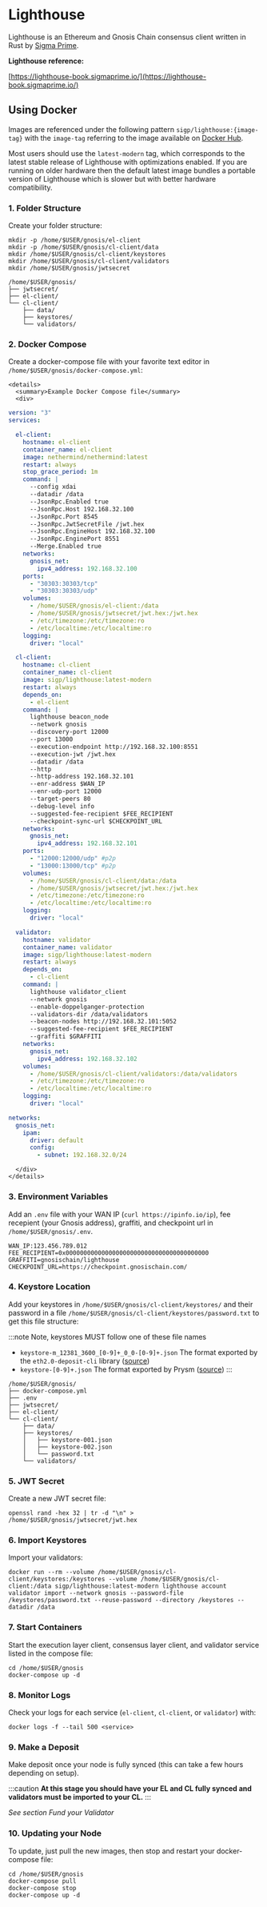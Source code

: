 ---
---

# Lighthouse

Lighthouse is an Ethereum and Gnosis Chain consensus client written in Rust by [Sigma Prime](https://lighthouse.sigmaprime.io/).


**Lighthouse reference:**

[https://lighthouse-book.sigmaprime.io/](https://lighthouse-book.sigmaprime.io/) 


## Using Docker


Images are referenced under the following pattern `sigp/lighthouse:{image-tag}` with the `image-tag` referring to the image available on [Docker Hub](https://hub.docker.com/r/sigp/lighthouse/tags).

Most users should use the `latest-modern` tag, which corresponds to the latest stable release of Lighthouse with optimizations enabled. If you are running on older hardware then the default latest image bundles a portable version of Lighthouse which is slower but with better hardware compatibility.

### 1. Folder Structure

Create your folder structure:

```
mkdir -p /home/$USER/gnosis/el-client
mkdir -p /home/$USER/gnosis/cl-client/data
mkdir /home/$USER/gnosis/cl-client/keystores
mkdir /home/$USER/gnosis/cl-client/validators
mkdir /home/$USER/gnosis/jwtsecret
```

```
/home/$USER/gnosis/
├── jwtsecret/
├── el-client/
└── cl-client/
    ├── data/
    ├── keystores/
    └── validators/
```


### 2. Docker Compose

Create a docker-compose file with your favorite text editor in `/home/$USER/gnosis/docker-compose.yml`:

```mdx-code-block
<details>
  <summary>Example Docker Compose file</summary>
  <div>
```

```yaml title="/home/$USER/gnosis/docker-compose.yml"
version: "3"
services:

  el-client:
    hostname: el-client
    container_name: el-client
    image: nethermind/nethermind:latest
    restart: always
    stop_grace_period: 1m
    command: |
      --config xdai
      --datadir /data
      --JsonRpc.Enabled true
      --JsonRpc.Host 192.168.32.100
      --JsonRpc.Port 8545
      --JsonRpc.JwtSecretFile /jwt.hex
      --JsonRpc.EngineHost 192.168.32.100
      --JsonRpc.EnginePort 8551
      --Merge.Enabled true
    networks:
      gnosis_net:
        ipv4_address: 192.168.32.100
    ports:
      - "30303:30303/tcp"
      - "30303:30303/udp"
    volumes:
      - /home/$USER/gnosis/el-client:/data
      - /home/$USER/gnosis/jwtsecret/jwt.hex:/jwt.hex
      - /etc/timezone:/etc/timezone:ro
      - /etc/localtime:/etc/localtime:ro
    logging:
      driver: "local"

  cl-client:
    hostname: cl-client
    container_name: cl-client
    image: sigp/lighthouse:latest-modern
    restart: always
    depends_on:
      - el-client
    command: |
      lighthouse beacon_node
      --network gnosis
      --discovery-port 12000
      --port 13000
      --execution-endpoint http://192.168.32.100:8551
      --execution-jwt /jwt.hex
      --datadir /data
      --http
      --http-address 192.168.32.101
      --enr-address $WAN_IP
      --enr-udp-port 12000
      --target-peers 80
      --debug-level info
      --suggested-fee-recipient $FEE_RECIPIENT
      --checkpoint-sync-url $CHECKPOINT_URL
    networks:
      gnosis_net:
        ipv4_address: 192.168.32.101
    ports:
      - "12000:12000/udp" #p2p
      - "13000:13000/tcp" #p2p
    volumes:
      - /home/$USER/gnosis/cl-client/data:/data
      - /home/$USER/gnosis/jwtsecret/jwt.hex:/jwt.hex
      - /etc/timezone:/etc/timezone:ro
      - /etc/localtime:/etc/localtime:ro
    logging:
      driver: "local"

  validator:
    hostname: validator
    container_name: validator
    image: sigp/lighthouse:latest-modern
    restart: always
    depends_on:
      - cl-client
    command: |
      lighthouse validator_client
      --network gnosis
      --enable-doppelganger-protection
      --validators-dir /data/validators
      --beacon-nodes http://192.168.32.101:5052
      --suggested-fee-recipient $FEE_RECIPIENT
      --graffiti $GRAFFITI
    networks:
      gnosis_net:
        ipv4_address: 192.168.32.102
    volumes:
      - /home/$USER/gnosis/cl-client/validators:/data/validators
      - /etc/timezone:/etc/timezone:ro
      - /etc/localtime:/etc/localtime:ro
    logging:
      driver: "local"

networks:
  gnosis_net:
    ipam:
      driver: default
      config:
        - subnet: 192.168.32.0/24
```

```mdx-code-block
  </div>
</details>
```

### 3. Environment Variables

Add an `.env` file with your WAN IP (`curl https://ipinfo.io/ip`), fee recepient (your Gnosis address), graffiti, and checkpoint url in `/home/$USER/gnosis/.env`.

```
WAN_IP:123.456.789.012
FEE_RECIPIENT=0x0000000000000000000000000000000000000000
GRAFFITI=gnosischain/lighthouse
CHECKPOINT_URL=https://checkpoint.gnosischain.com/
```


### 4. Keystore Location

Add your keystores in `/home/$USER/gnosis/cl-client/keystores/` and their password in a file `/home/$USER/gnosis/cl-client/keystores/password.txt` to get this file structure:

:::note
Note, keystores MUST follow one of these file names

- `keystore-m_12381_3600_[0-9]+_0_0-[0-9]+.json` The format exported by the `eth2.0-deposit-cli` library ([source](https://github.com/sigp/lighthouse/blob/2983235650811437b44199f9c94e517e948a1e9b/common/account_utils/src/validator_definitions.rs#L402))
- `keystore-[0-9]+.json` The format exported by Prysm ([source](https://github.com/sigp/lighthouse/blob/2983235650811437b44199f9c94e517e948a1e9b/common/account_utils/src/validator_definitions.rs#L411))
:::

```
/home/$USER/gnosis/
├── docker-compose.yml
├── .env
├── jwtsecret/
├── el-client/
└── cl-client/
    ├── data/
    ├── keystores/
    │   ├── keystore-001.json
    │   ├── keystore-002.json
    │   └── password.txt
    └── validators/
```


### 5. JWT Secret

Create a new JWT secret file:

```
openssl rand -hex 32 | tr -d "\n" > /home/$USER/gnosis/jwtsecret/jwt.hex
```


### 6. Import Keystores

Import your validators:

```
docker run --rm --volume /home/$USER/gnosis/cl-client/keystores:/keystores --volume /home/$USER/gnosis/cl-client:/data sigp/lighthouse:latest-modern lighthouse account validator import --network gnosis --password-file /keystores/password.txt --reuse-password --directory /keystores --datadir /data
```


### 7. Start Containers

Start the execution layer client, consensus layer client, and validator service listed in the compose file:

```
cd /home/$USER/gnosis
docker-compose up -d
```


### 8. Monitor Logs

Check your logs for each service (`el-client`, `cl-client`, or `validator`) with:

```
docker logs -f --tail 500 <service>
```


### 9. Make a Deposit

Make deposit once your node is fully synced (this can take a few hours depending on setup).

:::caution
**At this stage you should have your EL and CL fully synced and validators must be imported to your CL.**
:::

_See section Fund your Validator_ 


### 10. Updating your Node

To update, just pull the new images, then stop and restart your docker-compose file:

```
cd /home/$USER/gnosis
docker-compose pull
docker-compose stop
docker-compose up -d
```
